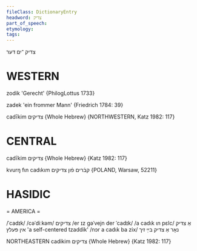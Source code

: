 ```yaml
---
fileClass: DictionaryEntry
headword: צדיק
part_of_speech: 
etymology: 
tags: 
---
```

צדיק
־ים
דער

WESTERN
========

zodik 'Gerecht' {PhilogLottus 1733}

zadek 'ein frommer Mann' {Friedrich 1784: 39}

cadīkim צדיקים {Whole Hebrew} {NORTHWESTERN, Katz 1982: 117}

CENTRAL
========

cadīkim צדיקים {Whole Hebrew} {Katz 1982: 117}

kvurŋ fɩn cadɩkɩm קבֿרים פֿון צדיקים {POLAND, Warsaw, 52211}

HASIDIC
=======
= AMERICA = 

/ˈcadɪk/
/cəˈdiːkəm/ צדיקים
/er ɪz gəˈvejn der ˈcadɪk/
/a cadɩk ɩn pɛlc/ אַ צדיק אין פּעלץ 'a self-centered tzaddik'
/nɔr a cadɩk ba zix/ נאָר אַ צדיק בײַ זיך

NORTHEASTERN
cadikim צדיקים {Whole Hebrew} {Katz 1982: 117}
